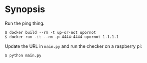 # Synopsis

Run the ping thing.

```
$ docker build --rm -t up-or-not upornot
$ docker run -it --rm -p 4444:4444 upornot 1.1.1.1
```

Update the URL in `main.py` and run the checker on a raspberry pi:

```
$ python main.py
```
